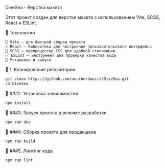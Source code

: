 DiveSea - Верстка макета

Этот проект создан для верстки макета с использованием Vite, SCSS, React и ESLint.

🚀 Технологии

	🎯 Vite – для быстрой сборки проекта
	⚛️ React – библиотека для построения пользовательского интерфейса
	🎨 SCSS – препроцессор CSS для удобной стилизации
	✅ ESLint – инструмент для проверки качества кода
	📂 Установка и запуск

🔹 1. Клонирование репозитория
```sh
git clone https://github.com/ancibordaniil/DiveSea.git
cd DiveSea
```
🔹 ###2. Установка зависимостей
```sh
npm install
```
🔹 ###3. Запуск проекта в режиме разработки
```sh
npm run dev
```
🔹 ###4. Сборка проекта для продакшена
```sh
npm run build
```
🔹 ###5. Линтинг кода
```sh
npm run lint
```
